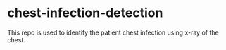 # chest-infection-detection
This repo is used to identify the patient chest infection using x-ray of the chest.
